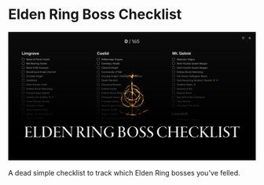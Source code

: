 # Elden Ring Boss Checklist

![Banner](./.github/banner.png)

A dead simple checklist to track which Elden Ring bosses you've felled.
